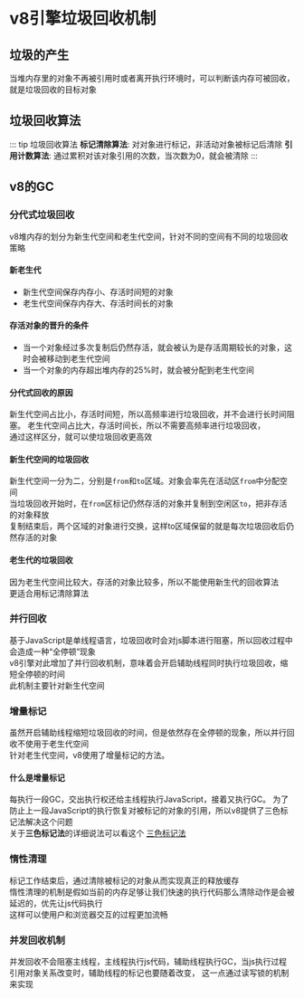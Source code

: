 # v8引擎垃圾回收机制

## 垃圾的产生
当堆内存里的对象不再被引用时或者离开执行环境时，可以判断该内存可被回收，就是垃圾回收的目标对象

## 垃圾回收算法
::: tip 垃圾回收算法
**标记清除算法**: 对对象进行标记，非活动对象被标记后清除
**引用计数算法**: 通过累积对该对象引用的次数，当次数为0，就会被清除
:::

## v8的GC

### 分代式垃圾回收
v8堆内存的划分为新生代空间和老生代空间，针对不同的空间有不同的垃圾回收策略

#### 新老生代
- 新生代空间保存内存小、存活时间短的对象
- 老生代空间保存内存大、存活时间长的对象

#### 存活对象的晋升的条件
- 当一个对象经过多次复制后仍然存活，就会被认为是存活周期较长的对象，这时会被移动到老生代空间 <br/>
- 当一个对象的内存超出堆内存的25%时，就会被分配到老生代空间

#### 分代式回收的原因
新生代空间占比小，存活时间短，所以高频率进行垃圾回收，并不会进行长时间阻塞。
老生代空间占比大，存活时间长，所以不需要高频率进行垃圾回收，<br/>
通过这样区分，就可以使垃圾回收更高效

#### 新生代空间的垃圾回收
新生代空间一分为二，分别是`from`和`to`区域。对象会率先在活动区`from`中分配空间<br/>
当垃圾回收开始时，在`from`区标记仍然存活的对象并复制到空闲区`to`，把非存活的对象释放 <br/>
复制结束后，两个区域的对象进行交换，这样to区域保留的就是每次垃圾回收后仍然存活的对象 <br/>

#### 老生代的垃圾回收
因为老生代空间比较大，存活的对象比较多，所以不能使用新生代的回收算法<br/>
更适合用标记清除算法

### 并行回收
基于JavaScript是单线程语言，垃圾回收时会对js脚本进行阻塞，所以回收过程中会造成一种“全停顿”现象<br/>
v8引擎对此增加了并行回收机制，意味着会开启辅助线程同时执行垃圾回收，缩短全停顿的时间<br/>
此机制主要针对新生代空间

### 增量标记
虽然开启辅助线程缩短垃圾回收的时间，但是依然存在全停顿的现象，所以并行回收不使用于老生代空间<br/>
针对老生代空间，v8使用了增量标记的方法。

#### 什么是增量标记
每执行一段GC，交出执行权还给主线程执行JavaScript，接着又执行GC。
为了防止上一段JavaScript的执行恢复对被标记的对象的引用，所以v8提供了三色标记法解决这个问题<br/>
关于**三色标记法**的详细说法可以看这个 [三色标记法](https://juejin.cn/post/6981588276356317214#heading-15)

### 惰性清理
标记工作结束后，通过清除被标记的对象从而实现真正的释放缓存<br/>
惰性清理的机制是假如当前的内存足够让我们快速的执行代码那么清除动作是会被延迟的，优先让js代码执行<br/>
这样可以使用户和浏览器交互的过程更加流畅

### 并发回收机制
并发回收不会阻塞主线程，主线程执行js代码，辅助线程执行GC，当js执行过程引用对象关系改变时，辅助线程的标记也要随着改变，
这一点通过读写锁的机制来实现



